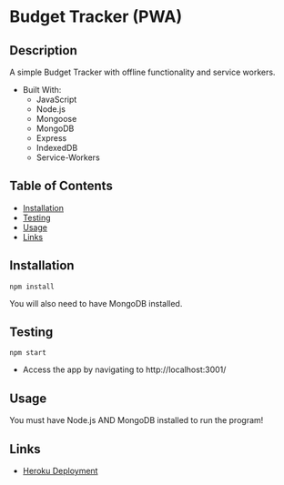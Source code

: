 # Budget Tracker (PWA)

## Description

A simple Budget Tracker with offline functionality and service workers.

- Built With:
    * JavaScript
    * Node.js
    * Mongoose
    * MongoDB
    * Express
    * IndexedDB
    * Service-Workers

## Table of Contents

- [Installation](#installation)
- [Testing](#testing)
- [Usage](#usage)
- [Links](#links)


## Installation

~~~
npm install
~~~

You will also need to have MongoDB installed.

## Testing

~~~
npm start
~~~

* Access the app by navigating to http://localhost:3001/

## Usage

You must have Node.js AND MongoDB installed to run the program!


## Links
* [Heroku Deployment]()